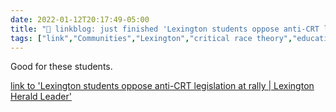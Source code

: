 ```yaml
---
date: 2022-01-12T20:17:49-05:00
title: "🔗 linkblog: just finished 'Lexington students oppose anti-CRT legislation at rally | Lexington Herald Leader'"
tags: ["link","Communities","Lexington","critical race theory","education"]
---
```

Good for these students.
 
[link to 'Lexington students oppose anti-CRT legislation at rally | Lexington Herald Leader'](https://www.kentucky.com/news/local/education/article257255127.html)
